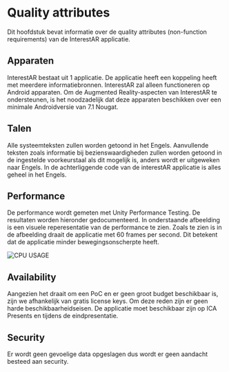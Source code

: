# Quality attributes
Dit hoofdstuk bevat informatie over de quality attributes (non-function requirements) van de InterestAR applicatie.

## Apparaten
InterestAR bestaat uit 1 applicatie. De applicatie heeft een koppeling heeft met meerdere informatiebronnen. InterestAR zal alleen functioneren op Android apparaten. Om de Augmented Reality-aspecten van InterestAR te ondersteunen, is het noodzadelijk dat deze apparaten beschikken over een minimale Androidversie van 7.1 Nougat.

## Talen
Alle systeemteksten zullen worden getoond in het Engels. Aanvullende teksten zoals informatie bij bezienswaardigheden zullen worden getoond in de ingestelde voorkeurstaal als dit mogelijk is, anders wordt er uitgeweken naar Engels. In de achterliggende code van de interestAR applicatie is alles geheel in het Engels.

## Performance
De performance wordt gemeten met Unity Performance Testing. De resultaten worden hieronder gedocumenteerd. 
In onderstaande afbeelding is een visuele reperesentatie van de performance te zien. Zoals te zien is in de afbeelding draait de applicatie met 60 frames per second. Dit betekent dat de applicatie minder bewegingsonscherpte heeft.

![CPU USAGE](https://github.com/TimMaasGeesteranus/AangevuldeRealiteit/blob/development/docs/Softwareguidebook/Media/CPU_usage.png)

## Availability
Aangezien het draait om een PoC en er geen groot budget beschikbaar is, zijn we afhankelijk van gratis license keys. Om deze reden zijn er geen harde beschikbaarheidseisen. De applicatie moet beschikbaar zijn op ICA Presents en tijdens de eindpresentatie.

## Security
Er wordt geen gevoelige data opgeslagen dus wordt er geen aandacht besteed aan security.

